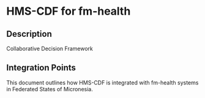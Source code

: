 # HMS-CDF for fm-health

## Description

Collaborative Decision Framework

## Integration Points

This document outlines how HMS-CDF is integrated with fm-health systems in Federated States of Micronesia.
